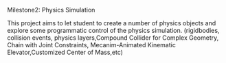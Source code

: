 Milestone2: Physics Simulation

This project aims to let student to create a number of physics objects and explore some programmatic control of the physics simulation.
(rigidbodies, collision events, physics layers,Compound Collider for Complex Geometry, Chain with Joint Constraints, Mecanim-Animated Kinematic Elevator,Customized Center of Mass,etc)